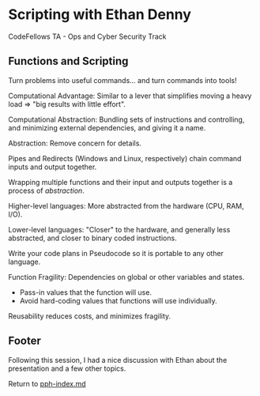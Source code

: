 # Scripting with Ethan Denny

CodeFellows TA - Ops and Cyber Security Track

## Functions and Scripting

Turn problems into useful commands... and turn commands into tools!

Computational Advantage: Similar to a lever that simplifies moving a heavy load => "big results with little effort".

Computational Abstraction: Bundling sets of instructions and controlling, and minimizing external dependencies, and giving it a name.

Abstraction: Remove concern for details.

Pipes and Redirects (Windows and Linux, respectively) chain command inputs and output together.

Wrapping multiple functions and their input and outputs together is a process of *abstraction*.

Higher-level languages: More abstracted from the hardware (CPU, RAM, I/O).

Lower-level languages: "Closer" to the hardware, and generally less abstracted, and closer to binary coded instructions.

Write your code plans in Pseudocode so it is portable to any other language.

Function Fragility: Dependencies on global or other variables and states.

- Pass-in values that the function will use.
- Avoid hard-coding values that functions will use individually.

Reusability reduces costs, and minimizes fragility.

## Footer

Following this session, I had a nice discussion with Ethan about the presentation and a few other topics.

Return to [pph-index.md](./pph-index.html)
